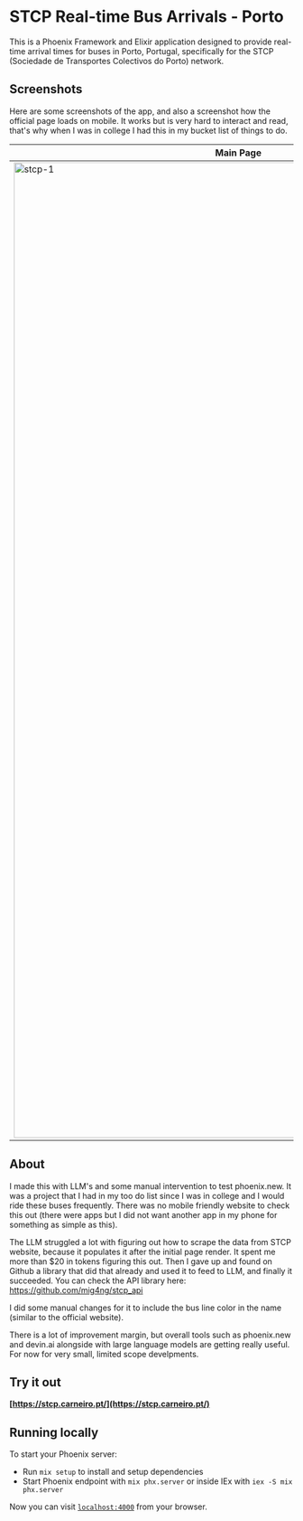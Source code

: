 # STCP Real-time Bus Arrivals - Porto

This is a Phoenix Framework and Elixir application designed to provide real-time arrival times for buses in Porto, Portugal, specifically for the STCP (Sociedade de Transportes Colectivos do Porto) network.

## Screenshots

Here are some screenshots of the app, and also a screenshot how the official page loads on mobile. It works but is very hard to interact and read, that's why when I was in college I had this in my bucket list of things to do.

| Main Page | Bus Stop Page | Official Page |
|-----------|---------------|---------------|
| <img width="796" height="1726" alt="stcp-1" src="https://github.com/user-attachments/assets/0fd24b4f-5dd2-49b5-ae24-186c09cf01f7" /> | <img width="796" height="1726" alt="stcp-2" src="https://github.com/user-attachments/assets/06d14178-10c5-46e3-bd9a-3f3de8bca6b4" /> | <img width="796" height="1726" alt="stcp-original" src="https://github.com/user-attachments/assets/fff1e545-7d8d-4ff1-a71f-aadfc9310f67" /> |

## About

I made this with LLM's and some manual intervention to test phoenix.new. It was a project that I had in my too do list since I was in college and I would ride these buses frequently. There was no mobile friendly website to check this out (there were apps but I did not want another app in my phone for something as simple as this).

The LLM struggled a lot with figuring out how to scrape the data from STCP website, because it populates it after the initial page render. It spent me more than $20 in tokens figuring this out. Then I gave up and found on Github a library that did that already and used it to feed to LLM, and finally it succeeded. You can check the API library here: https://github.com/mig4ng/stcp_api

I did some manual changes for it to include the bus line color in the name (similar to the official website).

There is a lot of improvement margin, but overall tools such as phoenix.new and devin.ai alongside with large language models are getting really useful. For now for very small, limited scope develpments.

## Try it out

**[https://stcp.carneiro.pt/](https://stcp.carneiro.pt/)**

## Running locally

To start your Phoenix server:

* Run `mix setup` to install and setup dependencies
* Start Phoenix endpoint with `mix phx.server` or inside IEx with `iex -S mix phx.server`

Now you can visit [`localhost:4000`](http://localhost:4000) from your browser.
